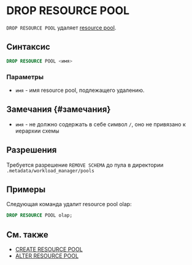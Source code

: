 # DROP RESOURCE POOL

`DROP RESOURCE POOL` удаляет [resource pool](../../../../concepts/gloassary#resource-pool).

## Синтаксис

```sql
DROP RESOURCE POOL <имя>
```

### Параметры

* `имя` - имя resource pool, подлежащего удалению.

## Замечания {#замечания}

* `имя` - не должно содержать в себе символ `/`, оно не привязано к иерархии схемы

## Разрешения

Требуется разрешение `REMOVE SCHEMA` до пула в директории `.metadata/workload_manager/pools`

## Примеры

Следующая команда удалит resource pool olap:

```sql
DROP RESOURCE POOL olap;
```

## См. также

* [CREATE RESOURCE POOL](create-resource-pool.md)
* [ALTER RESOURCE POOL](alter-resource-pool.md)